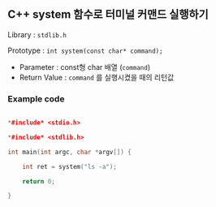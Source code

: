 ## C++ system 함수로 터미널 커맨드 실행하기



Library : `stdlib.h`

Prototype : `int system(const char* command);`

* Parameter : const형 char 배열 (`command`)
* Return Value : `command` 를 실행시켰을 때의 리턴값



### Example code

```c++

*#include* <stdio.h>

*#include* <stdlib.h>

int main(int argc, char *argv[]) {

​    int ret = system("ls -a");

​    return 0;

}

```


